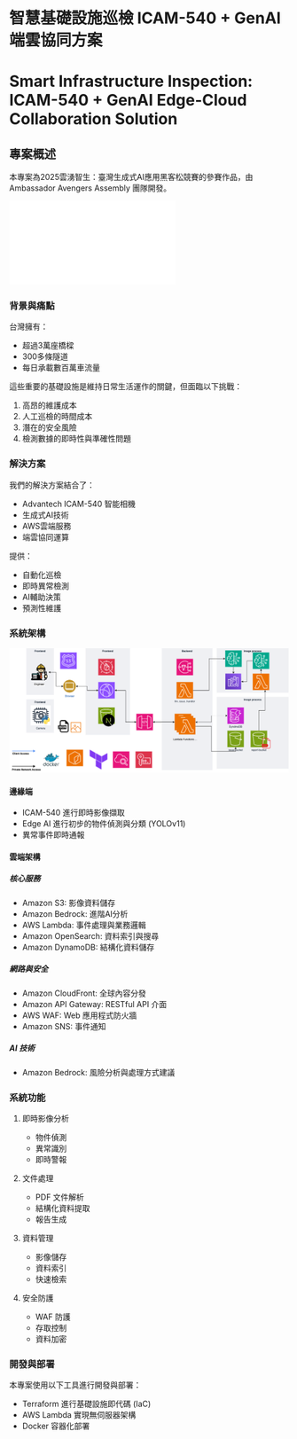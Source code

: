 # 智慧基礎設施巡檢 ICAM-540 + GenAI 端雲協同方案
# Smart Infrastructure Inspection: ICAM-540 + GenAI Edge-Cloud Collaboration Solution

## 專案概述

本專案為2025雲湧智生：臺灣生成式AI應用黑客松競賽的參賽作品，由 Ambassador Avengers Assembly 團隊開發。

![Project Presentation](/assets/F_研華科技_Ambassador_Avengers_Assembly.pdf)

### 背景與痛點

台灣擁有：
- 超過3萬座橋樑
- 300多條隧道
- 每日承載數百萬車流量

這些重要的基礎設施是維持日常生活運作的關鍵，但面臨以下挑戰：
1. 高昂的維護成本
2. 人工巡檢的時間成本
3. 潛在的安全風險
4. 檢測數據的即時性與準確性問題

### 解決方案

我們的解決方案結合了：
- Advantech ICAM-540 智能相機
- 生成式AI技術
- AWS雲端服務
- 端雲協同運算

提供：
- 自動化巡檢
- 即時異常檢測
- AI輔助決策
- 預測性維護

### 系統架構
![System Architecture](/assets/Advantech_hackathon.drawio.png)

#### 邊緣端
- ICAM-540 進行即時影像擷取
- Edge AI 進行初步的物件偵測與分類 (YOLOv11)
- 異常事件即時通報

#### 雲端架構

##### 核心服務
- Amazon S3: 影像資料儲存
- Amazon Bedrock: 進階AI分析
- AWS Lambda: 事件處理與業務邏輯
- Amazon OpenSearch: 資料索引與搜尋
- Amazon DynamoDB: 結構化資料儲存

##### 網路與安全
- Amazon CloudFront: 全球內容分發
- Amazon API Gateway: RESTful API 介面
- AWS WAF: Web 應用程式防火牆
- Amazon SNS: 事件通知

##### AI 技術
- Amazon Bedrock: 風險分析與處理方式建議

### 系統功能

1. 即時影像分析
   - 物件偵測
   - 異常識別
   - 即時警報

2. 文件處理
   - PDF 文件解析
   - 結構化資料提取
   - 報告生成

3. 資料管理
   - 影像儲存
   - 資料索引
   - 快速檢索

4. 安全防護
   - WAF 防護
   - 存取控制
   - 資料加密

### 開發與部署 

本專案使用以下工具進行開發與部署：
- Terraform 進行基礎設施即代碼 (IaC)
- AWS Lambda 實現無伺服器架構
- Docker 容器化部署
